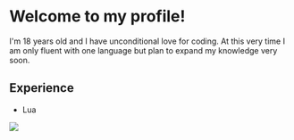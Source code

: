 # Welcome to my profile!
I'm 18 years old and I have unconditional love for coding. At this very time I am only fluent with one language but plan to expand my knowledge very soon.

## Experience
- Lua


<img src="https://komarev.com/ghpvc/?username=BreezyTheDev&style=flat-square"/>
